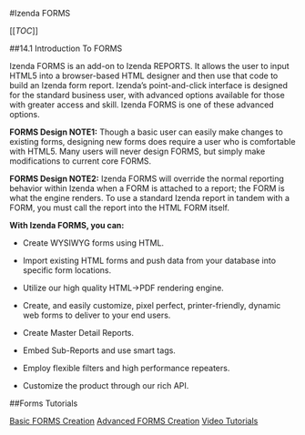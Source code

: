 #Izenda FORMS

[[_TOC_]]

##14.1 Introduction To FORMS

Izenda FORMS is an add-on to Izenda REPORTS. It allows the user to input HTML5 into a browser-based HTML designer and then use that code to build an Izenda form report. Izenda’s point-and-click interface is designed for the standard business user, with advanced options available for those with greater access and skill. Izenda FORMS is one of these advanced options. 

**FORMS Design NOTE1:** Though a basic user can easily make changes to existing forms, 
designing new forms does require a user who is comfortable with HTML5. Many users will 
never design FORMS, but simply make modifications to current core FORMS.

**FORMS Design NOTE2:** Izenda FORMS will override the normal reporting behavior within 
Izenda when a FORM is attached to a report; the FORM is what the engine renders. To use a standard Izenda report in tandem with a FORM, you must call the report into the HTML 
FORM itself.

**With Izenda FORMS, you can:**

- Create WYSIWYG forms using HTML.

- Import existing HTML forms and push data from your database into specific form locations.

- Utilize our high quality HTML->PDF rendering engine.

- Create, and easily customize, pixel perfect, printer-friendly, dynamic web forms to deliver to your end users.

- Create Master Detail Reports.

- Embed Sub-Reports and use smart tags.

- Employ flexible filters and high performance repeaters.

- Customize the product through our rich API.

##Forms Tutorials

[Basic FORMS Creation](http://wiki.izenda.us/Guides/ReportDesign/14.0-Izenda-FORMS#14.2-Basic-FORMS-Reports)
[Advanced FORMS Creation](http://wiki.izenda.us/Guides/ReportDesign/14.0-Izenda-FORMS#14.3-Advanced-FORMS-Concepts)
[Video Tutorials](http://wiki.izenda.us/Guides/ReportDesign/14.0-Izenda-FORMS#Video-Tutorials)